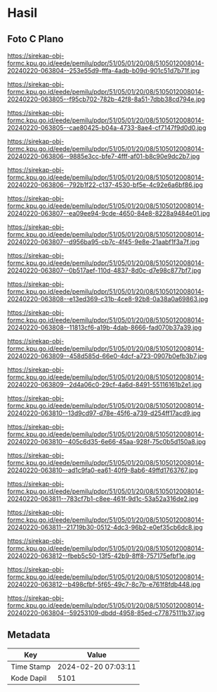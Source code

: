 # Hasil

## Foto C Plano

https://sirekap-obj-formc.kpu.go.id/eede/pemilu/pdpr/51/05/01/20/08/5105012008014-20240220-063804--253e55d9-fffa-4adb-b09d-901c51d7b71f.jpg

https://sirekap-obj-formc.kpu.go.id/eede/pemilu/pdpr/51/05/01/20/08/5105012008014-20240220-063805--f95cb702-782b-42f8-8a51-7dbb38cd794e.jpg

https://sirekap-obj-formc.kpu.go.id/eede/pemilu/pdpr/51/05/01/20/08/5105012008014-20240220-063805--cae80425-b04a-4733-8ae4-cf7147f9d0d0.jpg

https://sirekap-obj-formc.kpu.go.id/eede/pemilu/pdpr/51/05/01/20/08/5105012008014-20240220-063806--9885e3cc-bfe7-4fff-af01-b8c90e9dc2b7.jpg

https://sirekap-obj-formc.kpu.go.id/eede/pemilu/pdpr/51/05/01/20/08/5105012008014-20240220-063806--792b1f22-c137-4530-bf5e-4c92e6a6bf86.jpg

https://sirekap-obj-formc.kpu.go.id/eede/pemilu/pdpr/51/05/01/20/08/5105012008014-20240220-063807--ea09ee94-9cde-4650-84e8-8228a9484e01.jpg

https://sirekap-obj-formc.kpu.go.id/eede/pemilu/pdpr/51/05/01/20/08/5105012008014-20240220-063807--d956ba95-cb7c-4f45-9e8e-21aabf1f3a7f.jpg

https://sirekap-obj-formc.kpu.go.id/eede/pemilu/pdpr/51/05/01/20/08/5105012008014-20240220-063807--0b517aef-110d-4837-8d0c-d7e98c877bf7.jpg

https://sirekap-obj-formc.kpu.go.id/eede/pemilu/pdpr/51/05/01/20/08/5105012008014-20240220-063808--e13ed369-c31b-4ce8-92b8-0a38a0a69863.jpg

https://sirekap-obj-formc.kpu.go.id/eede/pemilu/pdpr/51/05/01/20/08/5105012008014-20240220-063808--11813cf6-a19b-4dab-8666-fad070b37a39.jpg

https://sirekap-obj-formc.kpu.go.id/eede/pemilu/pdpr/51/05/01/20/08/5105012008014-20240220-063809--458d585d-66e0-4dcf-a723-0907b0efb3b7.jpg

https://sirekap-obj-formc.kpu.go.id/eede/pemilu/pdpr/51/05/01/20/08/5105012008014-20240220-063809--2d4a06c0-29cf-4a6d-8491-55116161b2e1.jpg

https://sirekap-obj-formc.kpu.go.id/eede/pemilu/pdpr/51/05/01/20/08/5105012008014-20240220-063810--13d9cd97-d78e-45f6-a739-d254ff17acd9.jpg

https://sirekap-obj-formc.kpu.go.id/eede/pemilu/pdpr/51/05/01/20/08/5105012008014-20240220-063810--405c6d35-6e66-45aa-928f-75c0b5d150a8.jpg

https://sirekap-obj-formc.kpu.go.id/eede/pemilu/pdpr/51/05/01/20/08/5105012008014-20240220-063810--ad1c9fa0-ea61-40f9-8ab6-49ffd1763767.jpg

https://sirekap-obj-formc.kpu.go.id/eede/pemilu/pdpr/51/05/01/20/08/5105012008014-20240220-063811--783cf7b1-c8ee-461f-9d1c-53a52a316de2.jpg

https://sirekap-obj-formc.kpu.go.id/eede/pemilu/pdpr/51/05/01/20/08/5105012008014-20240220-063811--21719b30-0512-4dc3-96b2-e0ef35cb6dc8.jpg

https://sirekap-obj-formc.kpu.go.id/eede/pemilu/pdpr/51/05/01/20/08/5105012008014-20240220-063812--fbeb5c50-13f5-42b9-8ff8-757175efbf1e.jpg

https://sirekap-obj-formc.kpu.go.id/eede/pemilu/pdpr/51/05/01/20/08/5105012008014-20240220-063812--b498cfbf-5f65-49c7-8c7b-e761f8fdb448.jpg

https://sirekap-obj-formc.kpu.go.id/eede/pemilu/pdpr/51/05/01/20/08/5105012008014-20240220-063804--59253109-dbdd-4958-85ed-c77875111b37.jpg


## Metadata

| Key        | Value               |
| ---------- | ------------------- |
| Time Stamp | 2024-02-20 07:03:11 |
| Kode Dapil | 5101                |




